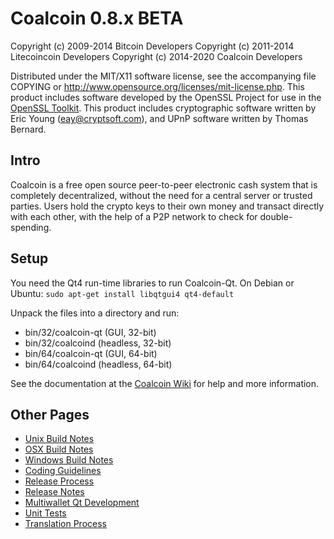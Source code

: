 Coalcoin 0.8.x BETA
====================

Copyright (c) 2009-2014 Bitcoin Developers
Copyright (c) 2011-2014 Litecoincoin Developers
Copyright (c) 2014-2020 Coalcoin Developers

Distributed under the MIT/X11 software license, see the accompanying
file COPYING or http://www.opensource.org/licenses/mit-license.php.
This product includes software developed by the OpenSSL Project for use in the [OpenSSL Toolkit](http://www.openssl.org/). This product includes
cryptographic software written by Eric Young ([eay@cryptsoft.com](mailto:eay@cryptsoft.com)), and UPnP software written by Thomas Bernard.


Intro
---------------------
Coalcoin is a free open source peer-to-peer electronic cash system that is
completely decentralized, without the need for a central server or trusted
parties.  Users hold the crypto keys to their own money and transact directly
with each other, with the help of a P2P network to check for double-spending.


Setup
---------------------
You need the Qt4 run-time libraries to run Coalcoin-Qt. On Debian or Ubuntu:
	`sudo apt-get install libqtgui4 qt4-default`

Unpack the files into a directory and run:

- bin/32/coalcoin-qt (GUI, 32-bit)
- bin/32/coalcoind (headless, 32-bit)
- bin/64/coalcoin-qt (GUI, 64-bit)
- bin/64/coalcoind (headless, 64-bit)

See the documentation at the [Coalcoin Wiki](http://coalcoin.info)
for help and more information.


Other Pages
---------------------
- [Unix Build Notes](build-unix.md)
- [OSX Build Notes](build-osx.md)
- [Windows Build Notes](build-msw.md)
- [Coding Guidelines](coding.md)
- [Release Process](release-process.md)
- [Release Notes](release-notes.md)
- [Multiwallet Qt Development](multiwallet-qt.md)
- [Unit Tests](unit-tests.md)
- [Translation Process](translation_process.md)
